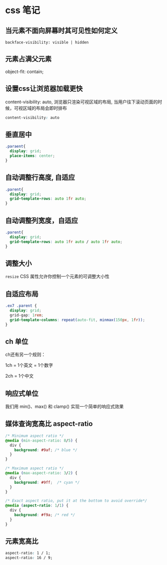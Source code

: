 # css 笔记

## 当元素不面向屏幕时其可见性如何定义

`backface-visibility: visible | hidden`

## 元素占满父元素

object-fit: contain;

## 设置css让浏览器加载更快

content-visibility: auto, 浏览器只渲染可视区域的布局, 当用户往下滚动页面的时候，可视区域的布局会即时排布

```css
content-visibility: auto
```

## 垂直居中

```css
.paraent{
  display: grid;
  place-items: center;
}
```

## 自动调整行高度, 自适应

```css
.parent{
  display: grid;
  grid-template-rows: auto 1fr auto;
}
```

## 自动调整列宽度，自适应

```css
.parent{
  display: grid;
  grid-template-rows: auto 1fr auto / auto 1fr auto;
}
```

## 调整大小

`resize` CSS 属性允许你控制一个元素的可调整大小性


## 自适应布局

```css
.ex7 .parent {
  display: grid;
  grid-gap: 1rem;
  grid-template-columns: repeat(auto-fit, minmax(150px, 1fr));
}
```

## ch 单位

ch还有另一个规则：

1ch = 1个英文 = 1个数字

2ch = 1个中文

## 响应式单位

我们用 min()、max() 和 clamp() 实现一个简单的响应式效果

## 媒体查询宽高比 aspect-ratio

```css
/* Minimum aspect ratio */
@media (min-aspect-ratio: 8/5) {
  div {
    background: #9af; /* blue */
  }
}

/* Maximum aspect ratio */
@media (max-aspect-ratio: 3/2) {
  div {
    background: #9ff;  /* cyan */
  }
}

/* Exact aspect ratio, put it at the bottom to avoid override*/
@media (aspect-ratio: 1/1) {
  div {
    background: #f9a; /* red */
  }
}
```

## 元素宽高比

```css
aspect-ratio: 1 / 1; 
aspect-ratio: 16 / 9;
```